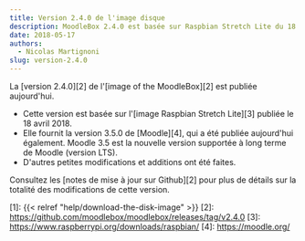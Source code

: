 ```yaml
---
title: Version 2.4.0 de l'image disque
description: MoodleBox 2.4.0 est basée sur Raspbian Stretch Lite du 18.04.2018 et sur Moodle 3.5.0. D'autres changements mineurs ont été opérés.
date: 2018-05-17
authors:
  - Nicolas Martignoni
slug: version-2.4.0
---
```


La [version 2.4.0][2] de l'[image of the MoodleBox][2] est publiée aujourd'hui.

  - Cette version est basée sur l'[image Raspbian Stretch Lite][3] publiée le 18 avril 2018.
  - Elle fournit la version 3.5.0 de [Moodle][4], qui a été publiée aujourd'hui également. Moodle 3.5 est la nouvelle version supportée à long terme de Moodle (version LTS).
  - D'autres petites modifications et additions ont été faites.

Consultez les [notes de mise à jour sur Github][2] pour plus de détails sur la totalité des modifications de cette version.

 [1]: {{< relref "help/download-the-disk-image" >}}
 [2]: https://github.com/moodlebox/moodlebox/releases/tag/v2.4.0
 [3]: https://www.raspberrypi.org/downloads/raspbian/
 [4]: https://moodle.org/
